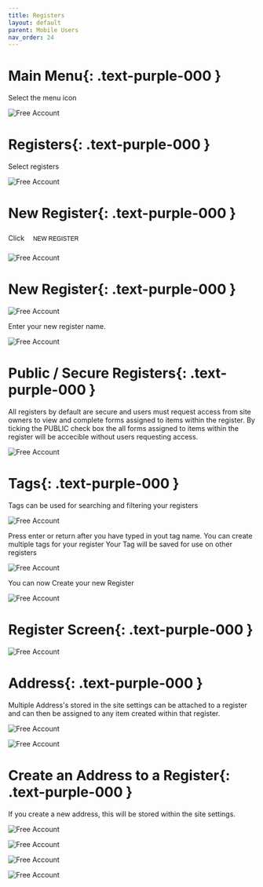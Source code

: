 ```yaml
---
title: Registers
layout: default
parent: Mobile Users
nav_order: 24
---
```

<html>
<head>
<style>
.button {
  padding: 5px 12px;
  text-align: center;
  text-decoration: none;
  display: inline-block;
  font-size: 12px;
  margin: 4px 2px;
  cursor: pointer; }
.button1 {background-color: #000000;} /* Black */
.button2 {background-color: white;}
.button3 {background-color: red;}
.button4 {background-color: #4338CA;} /* MrQR Purple */
.button5 {background-color: white;}
.button1 {color: white;}
.button2 {color: black;}
.button3 {color: white;}
.button4 {color: white;}
.button5 {color: black;}
.button1 {border: none;}
.button2 {border: 1px solid grey}
.button3 {border: none;}
.button4 {border: none;}
.button5 {border: 1px;}  /* MrQR Purple */
.button5 {border-color: #4338CA;}  /* MrQR Purple */ 
.button1 {border-radius: 5px;}
.button2 {border-radius: 5px;}
.button3 {border-radius: 12px;}
.button4 {border-radius: 12px;}
.button5 {border-radius: 12px;}
  
</style>
</head>
</html>


# **Main Menu**{: .text-purple-000 }
Select the menu icon

![Free Account](/update/Images/MrQR_Mobile_MainMenu.png "Profile")

# **Registers**{: .text-purple-000 }
Select registers

![Free Account](/update/Images/MrQR_Mobile_MainMenu_Registers.png "Profile")

# **New Register**{: .text-purple-000 }
Click <button class="button button5">NEW REGISTER</button>

![Free Account](/update/Images/Register_New.png "Profile")

# **New Register**{: .text-purple-000 }

![Free Account](/update/Images/Register_New_01.png "Profile")

Enter your new register name.

![Free Account](/update/Images/Register_New_02.png "Profile")


# **Public / Secure Registers**{: .text-purple-000 }
All registers by default are secure and users must request access from site owners to view and complete forms assigned to items within the register.
By ticking the PUBLIC check box the all forms assigned to items within the register will be accecible without users requesting access.

![Free Account](/update/Images/Register_New_03.png "Profile")

# **Tags**{: .text-purple-000 }

Tags can be used for searching and filtering your registers 

![Free Account](/update/Images/Register_New_04.png "Profile")

Press enter or return after you have typed in yout tag name.
You can create multiple tags for your register
Your Tag will be saved for use on other registers

![Free Account](/update/Images/Register_New_07.png "Profile")

You can now Create your new Register

![Free Account](/update/Images/Register_New_06.png "Profile")

# **Register Screen**{: .text-purple-000 }

![Free Account](/update/Images/Register_New_08.png "Profile")

# **Address**{: .text-purple-000 }

Multiple Address's stored in the site settings can be attached to a register and can then be assigned to any item created within that register.

![Free Account](/update/Images/Register_New_09.png "Profile")

![Free Account](/update/Images/Register_New_10.png "Profile")

# **Create an Address to a Register**{: .text-purple-000 }
If you create a new address, this will be stored within the site settings.

![Free Account](/update/Images/Register_New_11.png "Profile")

![Free Account](/update/Images/Register_New_12.png "Profile")

![Free Account](/update/Images/Register_New_13.png "Profile")

![Free Account](/update/Images/Register_New_14.png "Profile")
